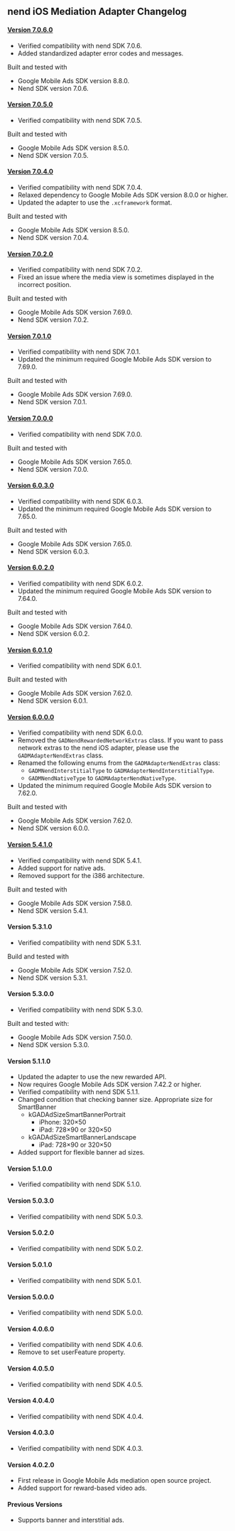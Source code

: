 ## nend iOS Mediation Adapter Changelog

#### [Version 7.0.6.0](https://dl.google.com/googleadmobadssdk/mediation/ios/nend/NendAdapter-7.0.6.0.zip)
- Verified compatibility with nend SDK 7.0.6.
- Added standardized adapter error codes and messages.

Built and tested with
- Google Mobile Ads SDK version 8.8.0.
- Nend SDK version 7.0.6.

#### [Version 7.0.5.0](https://dl.google.com/googleadmobadssdk/mediation/ios/nend/NendAdapter-7.0.5.0.zip)
- Verified compatibility with nend SDK 7.0.5.

Built and tested with
- Google Mobile Ads SDK version 8.5.0.
- Nend SDK version 7.0.5.

#### [Version 7.0.4.0](https://dl.google.com/googleadmobadssdk/mediation/ios/nend/NendAdapter-7.0.4.0.zip)
- Verified compatibility with nend SDK 7.0.4.
- Relaxed dependency to Google Mobile Ads SDK version 8.0.0 or higher.
- Updated the adapter to use the `.xcframework` format.

Built and tested with
- Google Mobile Ads SDK version 8.5.0.
- Nend SDK version 7.0.4.

#### [Version 7.0.2.0](https://dl.google.com/googleadmobadssdk/mediation/ios/nend/NendAdapter-7.0.2.0.zip)
- Verified compatibility with nend SDK 7.0.2.
- Fixed an issue where the media view is sometimes displayed in the incorrect position.

Built and tested with
- Google Mobile Ads SDK version 7.69.0.
- Nend SDK version 7.0.2.

#### [Version 7.0.1.0](https://dl.google.com/googleadmobadssdk/mediation/ios/nend/NendAdapter-7.0.1.0.zip)
- Verified compatibility with nend SDK 7.0.1.
- Updated the minimum required Google Mobile Ads SDK version to 7.69.0.

Built and tested with
- Google Mobile Ads SDK version 7.69.0.
- Nend SDK version 7.0.1.

#### [Version 7.0.0.0](https://dl.google.com/googleadmobadssdk/mediation/ios/nend/NendAdapter-7.0.0.0.zip)
- Verified compatibility with nend SDK 7.0.0.

Built and tested with
- Google Mobile Ads SDK version 7.65.0.
- Nend SDK version 7.0.0.

#### [Version 6.0.3.0](https://dl.google.com/googleadmobadssdk/mediation/ios/nend/NendAdapter-6.0.3.0.zip)
- Verified compatibility with nend SDK 6.0.3.
- Updated the minimum required Google Mobile Ads SDK version to 7.65.0.

Built and tested with
- Google Mobile Ads SDK version 7.65.0.
- Nend SDK version 6.0.3.

#### [Version 6.0.2.0](https://dl.google.com/googleadmobadssdk/mediation/ios/nend/NendAdapter-6.0.2.0.zip)
- Verified compatibility with nend SDK 6.0.2.
- Updated the minimum required Google Mobile Ads SDK version to 7.64.0.

Built and tested with
- Google Mobile Ads SDK version 7.64.0.
- Nend SDK version 6.0.2.

#### [Version 6.0.1.0](https://dl.google.com/googleadmobadssdk/mediation/ios/nend/NendAdapter-6.0.1.0.zip)
- Verified compatibility with nend SDK 6.0.1.

Built and tested with
- Google Mobile Ads SDK version 7.62.0.
- Nend SDK version 6.0.1.

#### [Version 6.0.0.0](https://dl.google.com/googleadmobadssdk/mediation/ios/nend/NendAdapter-6.0.0.0.zip)
- Verified compatibility with nend SDK 6.0.0.
- Removed the `GADNendRewardedNetworkExtras` class. If you want to pass network
extras to the nend iOS adapter, please use the `GADMAdapterNendExtras` class.
- Renamed the following enums from the `GADMAdapterNendExtras` class:
  - `GADMNendInterstitialType` to `GADMAdapterNendInterstitialType`.
  - `GADMNendNativeType` to `GADMAdapterNendNativeType`.
- Updated the minimum required Google Mobile Ads SDK version to 7.62.0.

Built and tested with
- Google Mobile Ads SDK version 7.62.0.
- Nend SDK version 6.0.0.

#### [Version 5.4.1.0](https://dl.google.com/googleadmobadssdk/mediation/ios/nend/NendAdapter-5.4.1.0.zip)
- Verified compatibility with nend SDK 5.4.1.
- Added support for native ads.
- Removed support for the i386 architecture.

Built and tested with
- Google Mobile Ads SDK version 7.58.0.
- Nend SDK version 5.4.1.

#### Version 5.3.1.0
- Verified compatibility with nend SDK 5.3.1.

Build and tested with
- Google Mobile Ads SDK version 7.52.0.
- Nend SDK version 5.3.1.

#### Version 5.3.0.0
- Verified compatibility with nend SDK 5.3.0.

Built and tested with:
- Google Mobile Ads SDK version 7.50.0.
- Nend SDK version 5.3.0.

#### Version 5.1.1.0
- Updated the adapter to use the new rewarded API.
- Now requires Google Mobile Ads SDK version 7.42.2 or higher.
- Verified compatibility with nend SDK 5.1.1.
- Changed condition that checking banner size.
  Appropriate size for SmartBanner
  - kGADAdSizeSmartBannerPortrait
    - iPhone: 320×50
    - iPad: 728×90 or 320×50
  - kGADAdSizeSmartBannerLandscape
    - iPad: 728×90 or 320×50
- Added support for flexible banner ad sizes.

#### Version 5.1.0.0
- Verified compatibility with nend SDK 5.1.0.

#### Version 5.0.3.0
- Verified compatibility with nend SDK 5.0.3.

#### Version 5.0.2.0
- Verified compatibility with nend SDK 5.0.2.

#### Version 5.0.1.0
- Verified compatibility with nend SDK 5.0.1.

#### Version 5.0.0.0
- Verified compatibility with nend SDK 5.0.0.

#### Version 4.0.6.0
- Verified compatibility with nend SDK 4.0.6.
- Remove to set userFeature property.

#### Version 4.0.5.0
- Verified compatibility with nend SDK 4.0.5.

#### Version 4.0.4.0
- Verified compatibility with nend SDK 4.0.4.

#### Version 4.0.3.0
- Verified compatibility with nend SDK 4.0.3.

#### Version 4.0.2.0
- First release in Google Mobile Ads mediation open source project.
- Added support for reward-based video ads.

#### Previous Versions
- Supports banner and interstitial ads.
